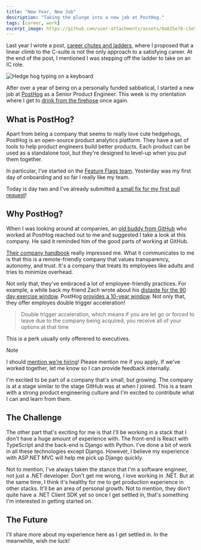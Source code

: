 ```yaml
---
title: "New Year, New Job"
description: "Taking the plunge into a new job at PostHog."
tags: [career, work]
excerpt_image: https://github.com/user-attachments/assets/0a825e78-c3e5-4aa4-ac1f-13ba597da4a5
---
```


Last year I wrote a post, [career chutes and ladders](/archive/2024/12/10/chutes-and-ladder), where I proposed that a linear climb to the C-suite is not the only approach to a satisfying career. At the end of the post, I mentioned I was stepping off the ladder to take on an IC role.

![Hedge hog typing on a keyboard](https://github.com/user-attachments/assets/0a825e78-c3e5-4aa4-ac1f-13ba597da4a5)

After over a year of being on a personally funded sabbatical, I started a new job at [PostHog](https://posthog.com) as a Senior Product Engineer. This week is my orientation where I get to [drink from the firehose](https://haacked.com/archive/2007/10/26/drinking-from-the-firehose.aspx/) once again.

## What is PostHog?

Apart from being a company that seems to really love cute hedgehogs, PostHog is an open-source product analytics platform. They have a set of tools to help product engineers build better products. Each product can be used as a standalone tool, but they're designed to level-up when you put them together.

In particular, I've started on the [Feature Flags team](https://posthog.com/feature-flags). Yesterday was my first day of onboarding and so far I really like my team.

Today is day two and I've already submitted [a small fix for my first pull request](https://github.com/PostHog/posthog/pull/27340)!

## Why PostHog?

When I was looking around at companies, an [old buddy from GitHub](https://github.com/phanatic) who worked at PostHog reached out to me and suggested I take a look at this company. He said it reminded him of the good parts of working at GitHub.

[Their company handbook](https://posthog.com/handbook) really impressed me. What it communicates to me is that this is a remote-friendly company that values transparency, autonomy, and trust. It's a company that treats its employees like adults and tries to minimize overhead.

Not only that, they've embraced a lot of employee-friendly practices. For example, a while back my friend Zach wrote about his [distaste for the 90 day exercise window](https://zachholman.com/posts/fuck-your-90-day-exercise-window/). PostHog [provides a 10-year window](https://posthog.com/handbook/people/compensation). Not only that, they offer employes double trigger acceleration!

> Double trigger acceleration, which means if you are let go or forced to leave due to the company being acquired, you receive all of your options at that time

This is a perk usually only offerered to executives.

> [!NOTE]  
> I should [mention we're hiring](https://posthog.com/careers)! Please mention me if you apply. If we've worked together, let me know so I can provide feedback internally.

I'm excited to be part of a company that's small, but growing. The company is at a stage similar to the stage GitHub was at when I joined. This is a team with a strong product engineering culture and I'm excited to contribute what I can and learn from them.

## The Challenge

The other part that's exciting for me is that I'll be working in a stack that I don't have a huge amount of experience with. The front-end is React with TypeScript and the back-end is Django with Python. I've done a bit of work in all these technologies except Django. However, I believe my experience with ASP.NET MVC will help me pick up Django quickly.

Not to mention, I've always taken the stance that I'm a software engineer, not just a .NET developer. Don't get me wrong, I love working in .NET. But at the same time, I think it's healthy for me to get production experience in other stacks. It'll be an area of personal growth. Not to mention, they don't quite have a .NET Client SDK yet so once I get settled in, that's something I'm interested in getting started on.

## The Future

I'll share more about my experience here as I get settled in. In the meanwhile, wish me luck!
